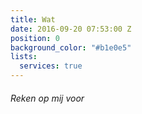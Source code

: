 ```yaml
---
title: Wat
date: 2016-09-20 07:53:00 Z
position: 0
background_color: "#b1e0e5"
lists:
  services: true
---
```


###### Reken op mij voor